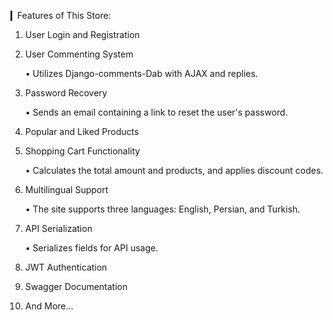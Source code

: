 ▎Features of This Store:

1. User Login and Registration

2. User Commenting System  

   • Utilizes Django-comments-Dab with AJAX and replies.

3. Password Recovery  

   • Sends an email containing a link to reset the user's password.

4. Popular and Liked Products

5. Shopping Cart Functionality  

   • Calculates the total amount and products, and applies discount codes.

6. Multilingual Support  

   • The site supports three languages: English, Persian, and Turkish.

7. API Serialization  

   • Serializes fields for API usage.

8. JWT Authentication

9. Swagger Documentation

10. And More...
